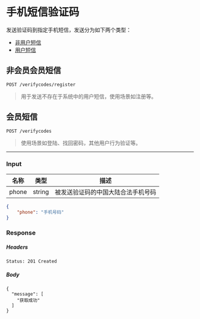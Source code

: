 # 手机短信验证码

发送验证码到指定手机短信，发送分为如下两个类型：

- [非用户短信](#非会员短信)
- [用户短信](#会员短信)

## 非会员会员短信

```
POST /verifycodes/register
```

> 用于发送不存在于系统中的用户短信，使用场景如注册等。

## 会员短信

```
POST /verifycodes
```

> 使用场景如登陆、找回密码，其他用户行为验证等。

-----------

### Input

| 名称 | 类型 | 描述 |
|----|:--:|----|
| phone | string | 被发送验证码的中国大陆合法手机号码

```json
{
    "phone": "手机号码"
}
```

### Response

##### Headers

```
Status: 201 Created
```

##### Body

```json5
{
  "message": [
    "获取成功"
  ]
}
```

